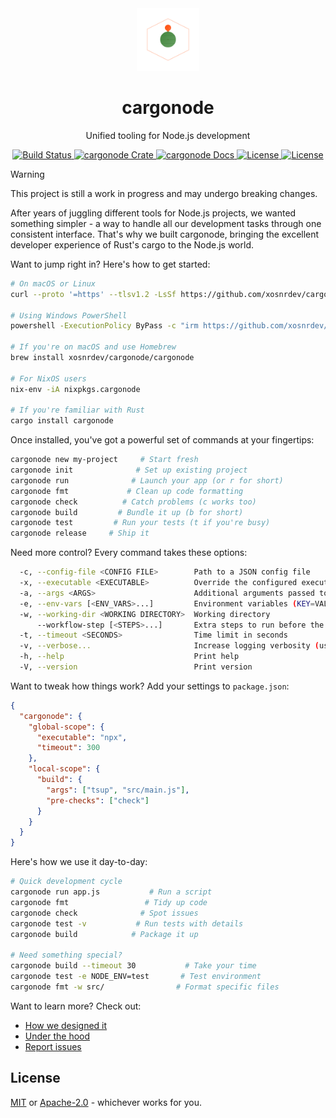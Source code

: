 <div align="center">
  <a href="https://github.com/xosnrdev/cargonode" target="_blank">
    <img src="https://raw.githubusercontent.com/xosnrdev/cargonode/master/assets/logo.svg" alt="cargonode logo" width="100"></img>
  </a>

  <h1 align="center">cargonode</h1>

  <p>Unified tooling for Node.js development</p>

  <p>
    <a href="https://github.com/xosnrdev/cargonode/actions?query=">
      <img src="https://github.com/xosnrdev/cargonode/actions/workflows/ci.yml/badge.svg" alt="Build Status">
    </a>
    <a href="https://crates.io/crates/cargonode">
      <img src="https://img.shields.io/crates/v/cargonode?label=crates" alt="cargonode Crate">
    </a>
    <a href="https://docs.rs/cargonode">
      <img src="https://img.shields.io/static/v1?label=Docs&message=docs.rs&color=blue" alt="cargonode Docs">
    </a>
    <a href="https://github.com/xosnrdev/cargonode/blob/master/LICENSE">
      <img src="https://img.shields.io/badge/License-Apache%202.0-blue.svg" alt="License">
      <img src="https://img.shields.io/badge/License-MIT%20-blue.svg" alt="License">
    </a>
  </p>
</div>

> [!WARNING]
> This project is still a work in progress and may undergo breaking changes.

After years of juggling different tools for Node.js projects, we wanted something simpler - a way to handle all our development tasks through one consistent interface. That's why we built cargonode, bringing the excellent developer experience of Rust's cargo to the Node.js world.

Want to jump right in? Here's how to get started:

```bash
# On macOS or Linux
curl --proto '=https' --tlsv1.2 -LsSf https://github.com/xosnrdev/cargonode/releases/download/0.1.3/cargonode-installer.sh | sh

# Using Windows PowerShell
powershell -ExecutionPolicy ByPass -c "irm https://github.com/xosnrdev/cargonode/releases/download/0.1.3/cargonode-installer.ps1 | iex"

# If you're on macOS and use Homebrew
brew install xosnrdev/cargonode/cargonode

# For NixOS users
nix-env -iA nixpkgs.cargonode

# If you're familiar with Rust
cargo install cargonode
```

Once installed, you've got a powerful set of commands at your fingertips:

```bash
cargonode new my-project     # Start fresh
cargonode init              # Set up existing project
cargonode run              # Launch your app (or r for short)
cargonode fmt             # Clean up code formatting
cargonode check          # Catch problems (c works too)
cargonode build         # Bundle it up (b for short)
cargonode test         # Run your tests (t if you're busy)
cargonode release     # Ship it
```

Need more control? Every command takes these options:

```bash
  -c, --config-file <CONFIG FILE>        Path to a JSON config file
  -x, --executable <EXECUTABLE>          Override the configured executable
  -a, --args <ARGS>                      Additional arguments passed to the executable
  -e, --env-vars [<ENV_VARS>...]         Environment variables (KEY=VALUE)
  -w, --working-dir <WORKING DIRECTORY>  Working directory
      --workflow-step [<STEPS>...]       Extra steps to run before the main executable
  -t, --timeout <SECONDS>                Time limit in seconds
  -v, --verbose...                       Increase logging verbosity (use -vv for more)
  -h, --help                             Print help
  -V, --version                          Print version
```

Want to tweak how things work? Add your settings to `package.json`:

```json
{
  "cargonode": {
    "global-scope": {
      "executable": "npx",
      "timeout": 300
    },
    "local-scope": {
      "build": {
        "args": ["tsup", "src/main.js"],
        "pre-checks": ["check"]
      }
    }
  }
}
```

Here's how we use it day-to-day:

```bash
# Quick development cycle
cargonode run app.js           # Run a script
cargonode fmt                 # Tidy up code
cargonode check              # Spot issues
cargonode test -v           # Run tests with details
cargonode build            # Package it up

# Need something special?
cargonode build --timeout 30           # Take your time
cargonode test -e NODE_ENV=test       # Test environment
cargonode fmt -w src/                # Format specific files
```

Want to learn more? Check out:

- [How we designed it](https://hackmd.io/@xosnrdev/ryUXVLXPye)
- [Under the hood](https://docs.rs/cargonode)
- [Report issues](https://github.com/xosnrdev/cargonode/issues)

## License

[MIT](./LICENSE-MIT) or [Apache-2.0](./LICENSE-APACHE) - whichever works for you.
